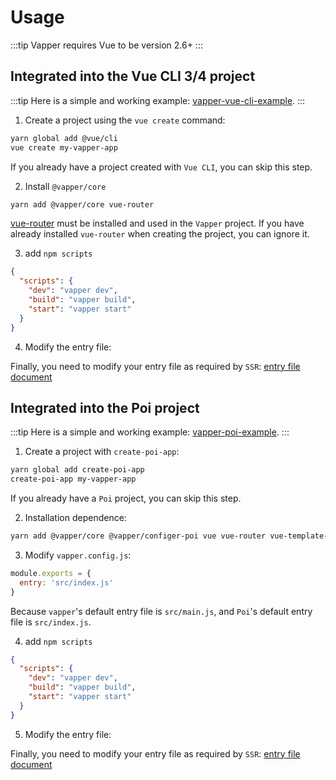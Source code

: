 # Usage

:::tip
Vapper requires Vue to be version 2.6+
:::

## Integrated into the Vue CLI 3/4 project

:::tip
Here is a simple and working example: [vapper-vue-cli-example](https://github.com/shuidi-fed/vapper-vue-cli-example).
:::

1. Create a project using the `vue create` command:

```sh
yarn global add @vue/cli
vue create my-vapper-app
```

If you already have a project created with `Vue CLI`, you can skip this step.

2. Install `@vapper/core`

```sh
yarn add @vapper/core vue-router
```

[vue-router](https://router.vuejs.org/) must be installed and used in the `Vapper` project. If you have already installed `vue-router` when creating the project, you can ignore it.

3. add `npm scripts`

```json
{
  "scripts": {
    "dev": "vapper dev",
    "build": "vapper build",
    "start": "vapper start"
  }
}
```

4. Modify the entry file:

Finally, you need to modify your entry file as required by `SSR`: [entry file document](/entry.md)

## Integrated into the Poi project

:::tip
Here is a simple and working example: [vapper-poi-example](https://github.com/shuidi-fed/vapper-poi-example).
:::

1. Create a project with `create-poi-app`:

```sh
yarn global add create-poi-app
create-poi-app my-vapper-app
```

If you already have a `Poi` project, you can skip this step.

2. Installation dependence:

```sh
yarn add @vapper/core @vapper/configer-poi vue vue-router vue-template-compiler -D
```

3. Modify `vapper.config.js`:

```js
module.exports = {
  entry: 'src/index.js'
}
```

Because `vapper`'s default entry file is `src/main.js`, and `Poi`'s default entry file is `src/index.js`.

4. add `npm scripts`

```json
{
  "scripts": {
    "dev": "vapper dev",
    "build": "vapper build",
    "start": "vapper start"
  }
}
```

5. Modify the entry file:

Finally, you need to modify your entry file as required by `SSR`: [entry file document](/entry.md)
